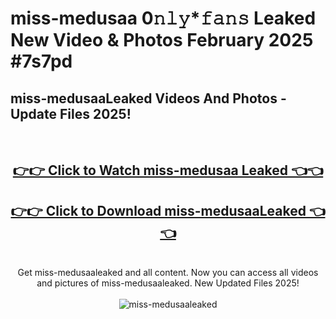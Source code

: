 # miss-medusaa 0𝚗𝚕𝚢*𝚏𝚊𝚗𝚜 Leaked New Video & Photos February 2025 #7s7pd

<h2>miss-medusaaLeaked Videos And Photos - Update Files 2025!</h2>
<br>
<div align="center">
<h2><a href="https://mediaupload.pro?title=miss-medusaa&ref=11F" rel="nofollow">👉👉 Click to Watch miss-medusaa Leaked 👈👈</a></h2>
<h2><a href="https://mediaupload.pro?title=miss-medusaa&ref=11F" rel="nofollow">👉👉 Click to Download miss-medusaaLeaked 👈👈</a></h2>
<br>
Get miss-medusaaleaked and all content. Now you can access all videos and pictures of miss-medusaaleaked. New Updated Files 2025!
<br>
<br>
<a href="https://mediaupload.pro?title=miss-medusaa&ref=11F" rel="nofollow" data-target="animated-image.originalLink"><img src="https://i.ibb.co/Gkj2r4b/banner.png" alt="miss-medusaaleaked" style="max-width: 100%; display: inline-block;" data-target="animated-image.originalImage"></a>
</div>
<br>

